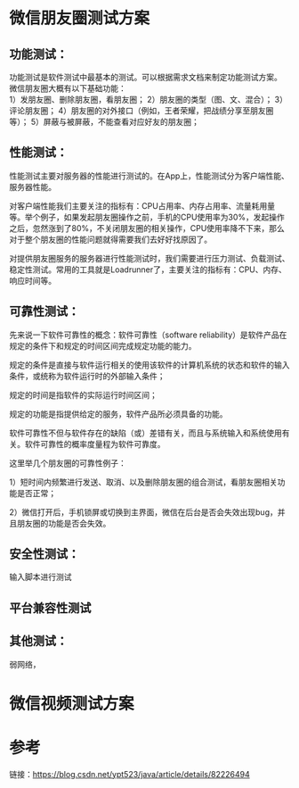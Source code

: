 # 微信朋友圈测试方案

## 功能测试：
功能测试是软件测试中最基本的测试。可以根据需求文档来制定功能测试方案。
微信朋友圈大概有以下基础功能：  
1）发朋友圈、删除朋友圈，看朋友圈；
2）朋友圈的类型（图、文、混合）；
3）评论朋友圈；
4）朋友圈的对外接口（例如，王者荣耀，把战绩分享至朋友圈等）；
5）屏蔽与被屏蔽，不能查看对应好友的朋友圈；

## 性能测试：
性能测试主要对服务器的性能进行测试的。在App上，性能测试分为客户端性能、服务器性能。

对客户端性能我们主要关注的指标有：CPU占用率、内存占用率、流量耗用量等。举个例子，如果发起朋友圈操作之前，手机的CPU使用率为30%，发起操作之后，忽然涨到了80%，不关闭朋友圈的相关操作，CPU使用率降不下来，那么对于整个朋友圈的性能问题就得需要我们去好好找原因了。

对提供朋友圈服务的服务器进行性能测试时，我们需要进行压力测试、负载测试、稳定性测试。常用的工具就是Loadrunner了，主要关注的指标有：CPU、内存、响应时间等。

## 可靠性测试：
先来说一下软件可靠性的概念：软件可靠性（software reliability）是软件产品在规定的条件下和规定的时间区间完成规定功能的能力。

规定的条件是直接与软件运行相关的使用该软件的计算机系统的状态和软件的输入条件，或统称为软件运行时的外部输入条件；

规定的时间是指软件的实际运行时间区间；

规定的功能是指提供给定的服务，软件产品所必须具备的功能。

软件可靠性不但与软件存在的缺陷（或）差错有关，而且与系统输入和系统使用有关。软件可靠性的概率度量程为软件可靠度。

这里举几个朋友圈的可靠性例子：

1）短时间内频繁进行发送、取消、以及删除朋友圈的组合测试，看朋友圈相关功能是否正常；

2）微信打开后，手机锁屏或切换到主界面，微信在后台是否会失效出现bug，并且朋友圈的功能是否会失效。

## 安全性测试：
输入脚本进行测试
## 平台兼容性测试
## 其他测试：
弱网络，


# 微信视频测试方案

# 参考
链接：https://blog.csdn.net/ypt523/java/article/details/82226494
<!--stackedit_data:
eyJoaXN0b3J5IjpbLTUwOTM0NjUxLDE3MTUyNzEwMTksLTEwOT
cyMzYxNTNdfQ==
-->